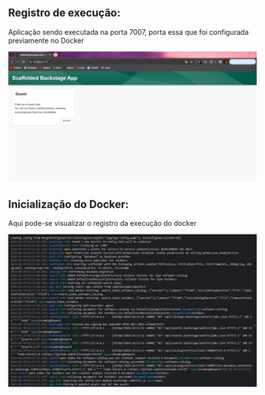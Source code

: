 ## Registro de execução:

Aplicação sendo executada na porta 7007, porta essa que foi configurada previamente no Docker

<img src="./assets/rodando.jpeg">

## Inicialização do Docker:

Aqui pode-se visualizar o registro da execução do docker

<img src="./assets/exec.jpeg">
